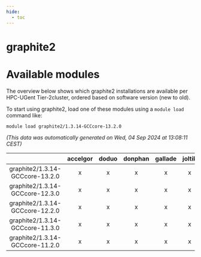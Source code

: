 ```yaml
---
hide:
  - toc
---
```


graphite2
=========

# Available modules


The overview below shows which graphite2 installations are available per HPC-UGent Tier-2cluster, ordered based on software version (new to old).

To start using graphite2, load one of these modules using a `module load` command like:

```shell
module load graphite2/1.3.14-GCCcore-13.2.0
```

*(This data was automatically generated on Wed, 04 Sep 2024 at 13:08:11 CEST)*  

| |accelgor|doduo|donphan|gallade|joltik|shinx|skitty|
| :---: | :---: | :---: | :---: | :---: | :---: | :---: | :---: |
|graphite2/1.3.14-GCCcore-13.2.0|x|x|x|x|x|x|x|
|graphite2/1.3.14-GCCcore-12.3.0|x|x|x|x|x|x|x|
|graphite2/1.3.14-GCCcore-12.2.0|x|x|x|x|x|-|x|
|graphite2/1.3.14-GCCcore-11.3.0|x|x|x|x|x|-|x|
|graphite2/1.3.14-GCCcore-11.2.0|x|x|x|x|x|-|x|
